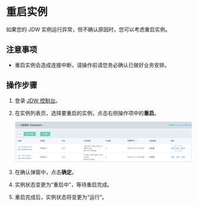 # 重启实例

如果您的 JDW 实例运行异常，但不确认原因时，您可以考虑重启实例。

## 注意事项

- 重启实例会造成连接中断，请操作前请您务必确认已做好业务安排。

## 操作步骤

1. 登录 [JDW 控制台](https://jdw-console.jdcloud.com/list)。

2. 在实例列表页，选择要重启的实例，点击右侧操作项中的**重启**。

   ![1564650874280](../../../../../image/JCS-for-Greenplum/jdw-002.png)

3. 在确认弹窗中，点击**确定**。

4. 实例状态变更为“重启中”，等待重启完成。

5. 重启完成后，实例状态将变更为“运行”。

